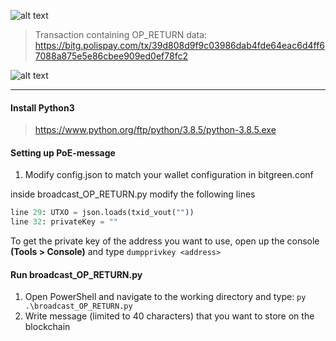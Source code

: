 ![alt text](https://i.imgur.com/uYr1lbS.png)
> Transaction containing OP_RETURN data: https://bitg.polispay.com/tx/39d808d9f9c03986dab4fde64eac6d4ff67088a875e5e86cbee909ed0ef78fc2

![alt text](https://i.imgur.com/8kuddeD.png)
****

#### Install Python3
> https://www.python.org/ftp/python/3.8.5/python-3.8.5.exe

#### Setting up PoE-message
1. Modify config.json to match your wallet configuration in bitgreen.conf

inside broadcast_OP_RETURN.py modify the following lines
```python
line 29: UTXO = json.loads(txid_vout(""))
line 32: privateKey = ""
```
To get the private key of the address you want to use, open up the console **(Tools > Console)** and type `dumpprivkey <address>`

#### Run broadcast_OP_RETURN.py
1. Open PowerShell and navigate to the working directory and type: `py .\broadcast_OP_RETURN.py`
2. Write message (limited to 40 characters) that you want to store on the blockchain
